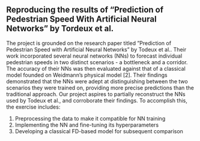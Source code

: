 ## Reproducing the results of  “Prediction of Pedestrian Speed With Artificial Neural Networks” by Tordeux et al.


The project is grounded on the research paper titled ”Prediction of Pedestrian Speed with Artificial
Neural Networks” by Todeux et al.. Their work incorporated several neural networks (NNs) to forecast
individual pedestrian speeds in two distinct scenarios - a bottleneck and a corridor. The accuracy of their
NNs was then evaluated against that of a classical model founded on Weidmann’s physical model [2]. Their
findings demonstrated that the NNs were adept at distinguishing between the two scenarios they were trained
on, providing more precise predictions than the traditional approach.
Our project aspires to partially reconstruct the NNs used by Todeux et al., and corroborate their findings.
To accomplish this, the exercise includes:

1. Preprocessing the data to make it compatible for NN training
2. Implementing the NN and fine-tuning its hyperparameters
3. Developing a classical FD-based model for subsequent comparison
